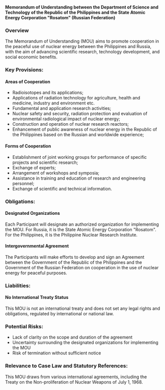 **Memorandum of Understanding between the Department of Science and Technology of the Republic of the Philippines and the State Atomic Energy Corporation "Rosatom" (Russian Federation)**

### Overview

The Memorandum of Understanding (MOU) aims to promote cooperation in the peaceful use of nuclear energy between the Philippines and Russia, with the aim of advancing scientific research, technology development, and social economic benefits.

### Key Provisions:

#### **Areas of Cooperation**

*   Radioisotopes and its applications;
*   Applications of radiation technology for agriculture, health and medicine, industry and environment etc.
*   Fundamental and application research activities;
*   Nuclear safety and security, radiation protection and evaluation of environmental radiological impact of nuclear energy;
*   Construction and operation of nuclear research reactors;
*   Enhancement of public awareness of nuclear energy in the Republic of the Philippines based on the Russian and worldwide experience;

#### **Forms of Cooperation**

*   Establishment of joint working groups for performance of specific projects and scientific research;
*   Exchange of experts;
*   Arrangement of workshops and symposia;
*   Assistance in training and education of research and engineering personnel;
*   Exchange of scientific and technical information.

### Obligations:

#### **Designated Organizations**

Each Participant will designate an authorized organization for implementing the MOU. For Russia, it is the State Atomic Energy Corporation "Rosatom". For the Philippines, it is the Philippine Nuclear Research Institute.

#### **Intergovernmental Agreement**

The Participants will make efforts to develop and sign an Agreement between the Government of the Republic of the Philippines and the Government of the Russian Federation on cooperation in the use of nuclear energy for peaceful purposes.

### Liabilities:

#### **No International Treaty Status**

This MOU is not an international treaty and does not set any legal rights and obligations, regulated by international or national law.

### Potential Risks:

*   Lack of clarity on the scope and duration of the agreement
*   Uncertainty surrounding the designated organizations for implementing the MOU
*   Risk of termination without sufficient notice

### Relevance to Case Law and Statutory References:

This MOU draws from various international agreements, including the Treaty on the Non-proliferation of Nuclear Weapons of July 1, 1968.